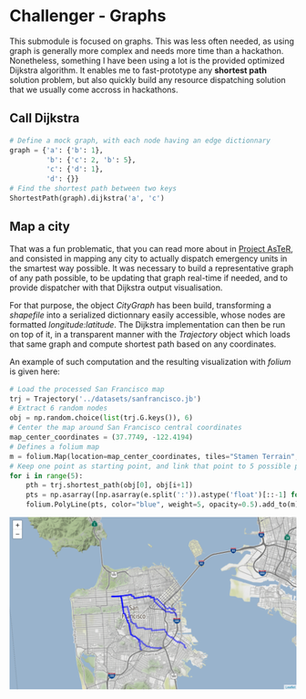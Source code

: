 # Challenger - Graphs

This submodule is focused on graphs. This was less often needed, as using graph is generally more complex and needs more time than a hackathon. Nonetheless, something I have been using a lot is the provided optimized Dijkstra algorithm. It enables me to fast-prototype any **shortest path** solution problem, but also quickly build any resource dispatching solution that we usually come accross in hackathons.

## Call Dijkstra

```python
# Define a mock graph, with each node having an edge dictionnary
graph = {'a': {'b': 1}, 
         'b': {'c': 2, 'b': 5}, 
         'c': {'d': 1},
         'd': {}}
# Find the shortest path between two keys
ShortestPath(graph).dijkstra('a', 'c')
```

## Map a city

That was a fun problematic, that you can read more about in [Project AsTeR](https://github.com/Coricos/AsTeR), and consisted in mapping any city to actually dispatch emergency units in the smartest way possible. It was necessary to build a representative graph of any path possible, to be updating that graph real-time if needed, and to provide dispatcher with that Dijkstra output visualisation.

For that purpose, the object _CityGraph_ has been build, transforming a _shapefile_ into a serialized dictionnary easily accessible, whose nodes are formatted _longitude:latitude_. The Dijkstra implementation can then be run on top of it, in a transparent manner with the _Trajectory_ object which loads that same graph and compute shortest path based on any coordinates.

An example of such computation and the resulting visualization with _folium_ is given here:

```python
# Load the processed San Francisco map
trj = Trajectory('../datasets/sanfrancisco.jb')
# Extract 6 random nodes
obj = np.random.choice(list(trj.G.keys()), 6)
# Center the map around San Francisco central coordinates
map_center_coordinates = (37.7749, -122.4194)
# Defines a folium map
m = folium.Map(location=map_center_coordinates, tiles="Stamen Terrain", zoom_start=12)
# Keep one point as starting point, and link that point to 5 possible positions
for i in range(5):
    pth = trj.shortest_path(obj[0], obj[i+1])
    pts = np.asarray([np.asarray(e.split(':')).astype('float')[::-1] for e in pth])
    folium.PolyLine(pts, color="blue", weight=5, opacity=0.5).add_to(m)
```

![MAP](./assets/folium-path.PNG)